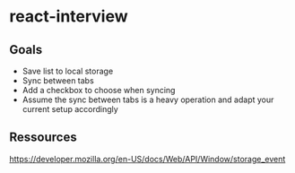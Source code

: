 # react-interview

## Goals

- Save list to local storage
- Sync between tabs
- Add a checkbox to choose when syncing
- Assume the sync between tabs is a heavy operation and adapt your current setup accordingly

## Ressources

https://developer.mozilla.org/en-US/docs/Web/API/Window/storage_event
